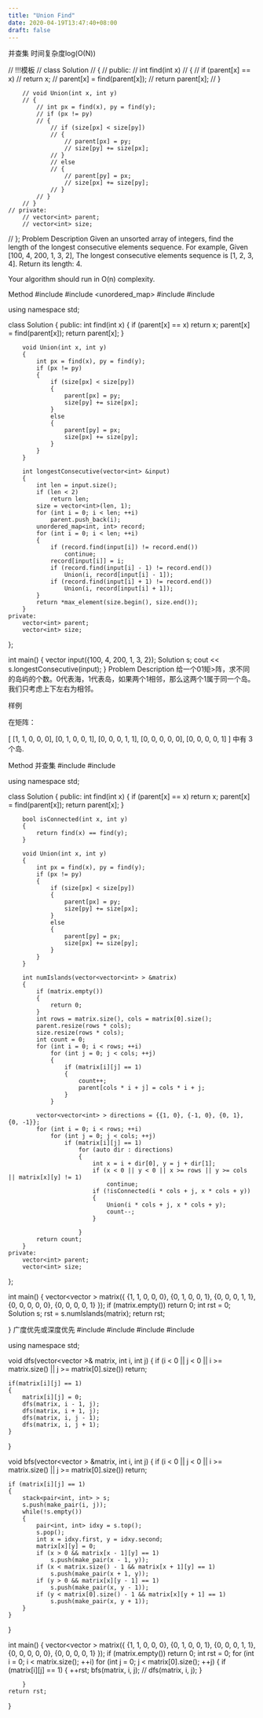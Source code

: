 ```yaml
---
title: "Union Find"
date: 2020-04-19T13:47:40+08:00
draft: false
---
```

并查集
时间复杂度log(O(N))

// !!!模板
// class Solution
// {
    // public:
        // int find(int x)
        // {
            // if (parent[x] == x)
                // return x;
            // parent[x] = find(parent[x]);
            // return parent[x];
        // }

        // void Union(int x, int y)
        // {
            // int px = find(x), py = find(y);
            // if (px != py)
            // {
                // if (size[px] < size[py])
                // {
                    // parent[px] = py;
                    // size[py] += size[px];
                // }
                // else
                // {
                    // parent[py] = px;
                    // size[px] += size[py];
                // }
            // }
        // }
    // private:
        // vector<int> parent;
        // vector<int> size;
// };
Problem Description
Given an unsorted array of integers, find the length of the longest consecutive elements sequence.
For example,
Given [100, 4, 200, 1, 3, 2],
The longest consecutive elements sequence is [1, 2, 3, 4]. Return its length: 4.

Your algorithm should run in O(n) complexity.

Method
#include <vector>
#include <unordered_map>
#include <algorithm>
#include <iostream>

using namespace std;


class Solution
{
    public:
        int find(int x)
        {
            if (parent[x] == x)
                return x;
            parent[x] = find(parent[x]);
            return parent[x];
        }

        void Union(int x, int y)
        {
            int px = find(x), py = find(y);
            if (px != py)
            {
                if (size[px] < size[py])
                {
                    parent[px] = py;
                    size[py] += size[px];
                }
                else
                {
                    parent[py] = px;
                    size[px] += size[py];
                }
            }
        }

        int longestConsecutive(vector<int> &input)
        {
            int len = input.size();
            if (len < 2)
                return len;
            size = vector<int>(len, 1);
            for (int i = 0; i < len; ++i)
                parent.push_back(i);
            unordered_map<int, int> record;
            for (int i = 0; i < len; ++i)
            {
                if (record.find(input[i]) != record.end())
                    continue;
                record[input[i]] = i;
                if (record.find(input[i] - 1) != record.end())
                    Union(i, record[input[i] - 1]);
                if (record.find(input[i] + 1) != record.end())
                    Union(i, record[input[i] + 1]);
            }
            return *max_element(size.begin(), size.end());
        }
    private:
        vector<int> parent;
        vector<int> size;
};

int main()
{
    vector<int> input({100, 4, 200, 1, 3, 2});
    Solution s;
    cout << s.longestConsecutive(input);
}
Problem Description
给一个01矩>阵，求不同的岛屿的个数。0代表海，1代表岛，如果两个1相邻，那么这两个1属于同一个岛。我们只考虑上下左右为相邻。

样例

在矩阵：

[
[1, 1, 0, 0, 0],
[0, 1, 0, 0, 1],
[0, 0, 0, 1, 1],
[0, 0, 0, 0, 0],
[0, 0, 0, 0, 1]
]
中有 3 个岛.

Method
并查集
#include <iostream>
#include <vector>

using namespace std;

class Solution
{
    public:
        int find(int x)
        {
            if (parent[x] == x)
                return x;
            parent[x] = find(parent[x]);
            return parent[x];
        }

        bool isConnected(int x, int y)
        {
            return find(x) == find(y);
        }

        void Union(int x, int y)
        {
            int px = find(x), py = find(y);
            if (px != py)
            {
                if (size[px] < size[py])
                {
                    parent[px] = py;
                    size[py] += size[px];
                }
                else
                {
                    parent[py] = px;
                    size[px] += size[py];
                }
            }
        }

        int numIslands(vector<vector<int> > &matrix)
        {
            if (matrix.empty())
            {
                return 0;
            }
            int rows = matrix.size(), cols = matrix[0].size();
            parent.resize(rows * cols);
            size.resize(rows * cols);
            int count = 0;
            for (int i = 0; i < rows; ++i)
                for (int j = 0; j < cols; ++j)
                {
                    if (matrix[i][j] == 1)
                    {
                        count++;
                        parent[cols * i + j] = cols * i + j;
                    }
                }

            vector<vector<int> > directions = {{1, 0}, {-1, 0}, {0, 1}, {0, -1}};
            for (int i = 0; i < rows; ++i)
                for (int j = 0; j < cols; ++j)
                    if (matrix[i][j] == 1)
                        for (auto dir : directions)
                        {
                            int x = i + dir[0], y = j + dir[1];
                            if (x < 0 || y < 0 || x >= rows || y >= cols || matrix[x][y] != 1)
                                continue;
                            if (!isConnected(i * cols + j, x * cols + y))
                            {
                                Union(i * cols + j, x * cols + y);
                                count--;
                            }

                        }
            return count;
        }
    private:
        vector<int> parent;
        vector<int> size;
};

int main()
{
    vector<vector<int> > matrix({
            {1, 1, 0, 0, 0},
            {0, 1, 0, 0, 1},
            {0, 0, 0, 1, 1},
            {0, 0, 0, 0, 0},
            {0, 0, 0, 0, 1}
            });
    if (matrix.empty())
        return 0;
    int rst = 0;
    Solution s;
    rst = s.numIslands(matrix);
    return rst;

}
广度优先或深度优先
#include <iostream>
#include <vector>
#include <stack>
#include <utility>

using namespace std;

void dfs(vector<vector<int> >& matrix, int i, int j)
{
    if (i < 0 || j < 0 || i >= matrix.size() || j >= matrix[0].size())
        return;

    if(matrix[i][j] == 1)
    {
        matrix[i][j] = 0;
        dfs(matrix, i - 1, j);
        dfs(matrix, i + 1, j);
        dfs(matrix, i, j - 1);
        dfs(matrix, i, j + 1);
    }
}

void bfs(vector<vector<int> > &matrix, int i, int j)
{
    if (i < 0 || j < 0 || i >= matrix.size() || j >= matrix[0].size())
        return;

    if (matrix[i][j] == 1)
    {
        stack<pair<int, int> > s;
        s.push(make_pair(i, j));
        while(!s.empty())
        {
            pair<int, int> idxy = s.top();
            s.pop();
            int x = idxy.first, y = idxy.second;
            matrix[x][y] = 0;
            if (x > 0 && matrix[x - 1][y] == 1)
                s.push(make_pair(x - 1, y));
            if (x < matrix.size() - 1 && matrix[x + 1][y] == 1)
                s.push(make_pair(x + 1, y));
            if (y > 0 && matrix[x][y - 1] == 1)
                s.push(make_pair(x, y - 1));
            if (y < matrix[0].size() - 1 && matrix[x][y + 1] == 1)
                s.push(make_pair(x, y + 1));
        }
    }
}

int main()
{
    vector<vector<int> > matrix({
            {1, 1, 0, 0, 0},
            {0, 1, 0, 0, 1},
            {0, 0, 0, 1, 1},
            {0, 0, 0, 0, 0},
            {0, 0, 0, 0, 1}
            });
    if (matrix.empty())
        return 0;
    int rst = 0;
    for (int i = 0; i < matrix.size(); ++i)
        for (int j = 0; j < matrix[0].size(); ++j)
        {
            if (matrix[i][j] == 1)
            {
                ++rst;
                bfs(matrix, i, j);
                // dfs(matrix, i, j);
            }

        }
    return rst;

}

